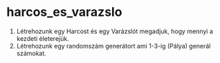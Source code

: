 # harcos_es_varazslo

 1. Létrehozunk egy Harcost és egy Varázslót megadjuk, hogy  mennyi a kezdeti életerejük.
 2. Létrehozunk egy randomszám generátort ami 1-3-ig (Pálya) generál számokat. 
  
